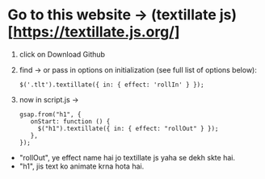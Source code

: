 # Go to this website -> (textillate js)[https://textillate.js.org/]

1. click on Download Github
2. find -> or pass in options on initialization (see full list of options below):

   ```
   $('.tlt').textillate({ in: { effect: 'rollIn' } });
   ```

3. now in script.js ->
   ```
   gsap.from("h1", {
      onStart: function () {
        $("h1").textillate({ in: { effect: "rollOut" } });
      },
   });
   ```

- "rollOut", ye effect name hai jo textillate js yaha se dekh skte hai.
- "h1", jis text ko animate krna hota hai.
